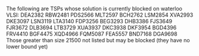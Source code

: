 The following are TSPs whose solution is currently blocked on waterloo VLSI:
DEA2382
RBW2481
PDS2566
MLT2597
BCH2762
LSM2854
XVA2993
DKE3097
LSN3119
LTA3140
FDP3256
BEG3293
DHB3386
FJS3649
FJR3672
DLB3694
LTB3729
XUA3937
DKC3938
DKF3954
BGD4396
FRV4410
BGF4475
XQD4966
FQM5087
FEA5557
BND7168
DGA9698
Those greater than size 21500 not listed but may be blocked (they have no lower bound yet)